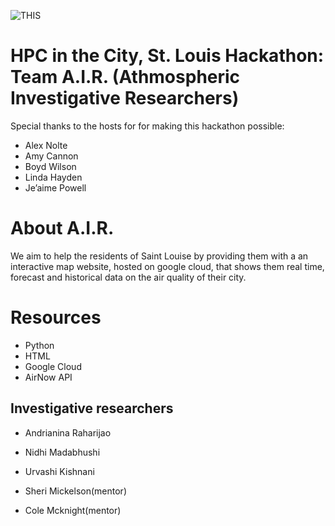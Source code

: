 ![THIS](https://user-images.githubusercontent.com/78986606/140667869-d7b5b8c5-1b0c-440c-91df-753e634a52a1.jpg)



# HPC in the City, St. Louis Hackathon: Team A.I.R. (Athmospheric Investigative Researchers)

Special thanks to the hosts for for making this hackathon possible: 
- Alex Nolte
- Amy Cannon 
- Boyd Wilson 
- Linda Hayden  
- Je’aime Powell 

# About A.I.R.


We aim to help the residents of Saint Louise by providing them with a an interactive map website, hosted on google cloud, that shows them real time, forecast and historical data on the air quality of their city.

# Resources

- Python
- HTML
- Google Cloud
- AirNow API


## Investigative researchers 
- Andrianina Raharijao
- Nidhi Madabhushi 
- Urvashi Kishnani

- Sheri Mickelson(mentor)
- Cole Mcknight(mentor)

##
